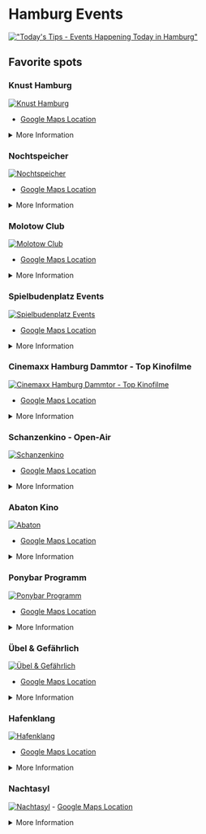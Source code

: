 # Hamburg Events

[!["Today's Tips - Events Happening Today in Hamburg"](images/11.png)](https://rausgegangen.de/en/hamburg/)

## Favorite spots

### Knust Hamburg

[![Knust Hamburg](images/1.png)](https://www.knusthamburg.de/programm/)

- [Google Maps Location](https://maps.app.goo.gl/GHPBHArVxUsCCe3x9)

<details>
  <summary>More Information</summary>
  
  **Address:** Neuer Kamp 30, 20357, Hamburg  
  **Website:** [https://knusthamburg.de/](https://knusthamburg.de/)  
  **Email:** [info@knusthamburg.de](mailto:info@knusthamburg.de)  
  **Phone:** +494087976230  

  **Background:**  
  Knust Hamburg is a renowned music club located in the Rinderschlachthalle at Neuer Kamp 30 in St. Pauli, Hamburg. Established in 1976, the club has a rich history, having initially operated in the basement of a building on Brandstwiete in the Altstadt before moving to its current location in 2003.

  **Evolution and Expansion:**  
  Over the years, Knust Hamburg has undergone significant transformations. From its humble beginnings as a small underground club, it has grown to become a prominent live music venue, hosting a diverse range of acts, including jazz, rock, and indie music. The club’s capacity has increased to accommodate around 500 guests, making it an ideal spot for intimate concerts and events.

  **Program and Events:**  
  Knust Hamburg offers a varied program, featuring both local and international artists. The club regularly hosts live concerts, as well as special events like football match screenings and themed parties. Some notable acts that have performed at the club include BOY, Gaby Young, Friska Vijor, and We Are Scientists.

  **Unique Features:**  
  The club’s unique atmosphere and setting, nestled in the former slaughterhouse, contribute to its charm. Patrons can enjoy the club’s “Knust-Wurst” and other small bites while taking in the lively music scene. The Lattenplatz, a charming outdoor area, becomes a hub for summer events and live concerts, attracting the local community and visitors alike.

  **Legacy and Recognition:**  
  Knust Hamburg has been recognized for its contributions to Hamburg’s music scene, and its history has been documented in various publications, including books and online resources. The club’s legacy continues to thrive, making it a must-visit destination for music enthusiasts and locals alike.
  
</details>

### Nochtspeicher

[![Nochtspeicher](images/2.png)](https://nochtspeicher.de/)

- [Google Maps Location](https://maps.app.goo.gl/tx6ktNHNEYL9oUk86)

<details>
  <summary>More Information</summary>
  
  **Address:** Bernhard-Nocht-Str. 69a, 20359, Hamburg  
  **Website:** [https://nochtspeicher.de/](https://nochtspeicher.de/)  
  **Email:** [info@nochtspeicher.de](mailto:info@nochtspeicher.de)  
  **Phone:** +494033398869  

  **Background:**  
  The Nochtspeicher is a unique attraction in Hamburg, located at Bernhard-Nocht-Str. 69a, 20359 Hamburg. This former Erotic-Art-Museum has been transformed into a vibrant cultural center, hosting events, concerts, literature, dance, and art exhibitions.

  **Summary of Products and Services:**  

- Event space for various cultural activities, including concerts, poetry slams, and performances  
- No specific products are offered; instead, it’s a venue for experiencing art, music, and literature

  **Reviews and Ratings:**  
  Based on TripAdvisor reviews, the Nochtspeicher has an average rating of 4.5/5, with reviewers praising its central location, comfortable seating, and friendly staff. Some cons mentioned include limited food and drink options. Overall, visitors appreciate the unique atmosphere and successful events hosted at the Nochtspeicher.

  **Additional Information:**  

- **Coordinates:** 53.54716, 9.96128  
- **Category:** Attraction  
- **Note:** The provided information focuses on the Nochtspeicher’s cultural activities and events, omitting details about its history as an Erotic-Art-Museum.
  
</details>

### Molotow Club

[![Molotow Club](images/3.png)](https://molotowclub.com/programm/programm.php)

- [Google Maps Location](https://maps.app.goo.gl/wz51JqvVxKSQVBZE6)

<details>
  <summary>More Information</summary>
  
  **Address:** Nobistor 14, Hamburg, DE  
  **Website:** [https://molotowclub.com/](https://molotowclub.com/)  
  **Email:** [molotow@molotowclub.com](mailto:molotow@molotowclub.com)  
  **Phone:** +4940310845  

  **Background:**  
  The Molotow Club is a legendary live music venue and club located in Hamburg, Germany. With a rich history spanning over three decades, it has been a staple of the city’s music scene, hosting a wide range of genres including rock, indie, and electronic music.

  **Current Location:**  
  The club is currently situated at Nobistor 14, Hamburg, DE, with a total capacity of up to 530 people across its three rooms: the Club, SkyBar, and Karatekeller.

  **History:**  
  The Molotow Club was founded in 1990 and initially located in the Esso-Häuser on Spielbudenplatz. After being evicted in 2013, the club underwent several relocations before finding its current home at Nobistor 14 in 2014.

  **Notable Events:**  
  The club has hosted numerous notable acts, including successful bands like Die Toten Hosen, and has been a launching pad for many up-and-coming artists. Its parties, such as MOTORBOOTY - The Rock’n’Roll Dancefloor, have become legendary.

  **Additional Information:**  

- **Future Outlook:** The club’s future is currently secure, with a recent agreement allowing it to remain at its current location until the end of 2024. Efforts are being made to preserve the club culture in Hamburg, and the Molotow Club is set to continue playing a vital role in the city’s music scene.
  
</details>

### Spielbudenplatz Events

[![Spielbudenplatz Events](images/4.png)](https://spielbudenplatz.eu/erleben/events)

- [Google Maps Location](https://maps.app.goo.gl/ViFxduZSsYEVDgVT8)

<details>
  <summary>More Information</summary>
  
  **Address:** Spielbudenplatz 21-22, Hamburg, DE  
  **Website:** [https://spielbudenplatz.eu/](https://spielbudenplatz.eu/)
  **Email:** <info@spielbudenplatz.eu>
  **Phone:** +494035771050

  **Events and Activities:**
  
- **Grenzen sind relativ Festival:**  
    On Saturday, August 17, 2024, from 15:00 to 23:00, the Spielbudenplatz will host a festival with a diverse program featuring live music, interactive experiences, and networking opportunities.
  
- **Food Truck Festival:**  
    Although no specific dates are mentioned, previous years’ events suggest that the Food Truck Festival might take place around May, with over 20 food trucks offering a wide range of international cuisine, including vegan options.
  
- **Live Music and Container Bars:**  
    Throughout the summer, enjoy live music and refreshing drinks at the container bars on the Spielbudenplatz, perfect for a leisurely summer evening.
  
- **Sun:Sets:**  
    Every Friday, the Spielbudenplatz’s summer deck transforms into a sundowner hotspot, ideal for relaxing and taking in the atmosphere.

  **Note:**  
  These events are subject to change and might not be comprehensive, as the search results only provide a snapshot of past and upcoming events. For the most up-to-date information, it’s recommended to check with the Spielbudenplatz’s official website or social media channels.

</details>

### Cinemaxx Hamburg Dammtor - Top Kinofilme

[![Cinemaxx Hamburg Dammtor - Top Kinofilme](images/5.png)](https://www.cinemaxx.de/kinoprogramm/hamburg-dammtor/jetzt-im-kino/top-kinofilme?Datum=26-08-2024)

- [Google Maps Location](https://maps.app.goo.gl/u8tYQxdPe5rwBJnd6)

<details>
  <summary>More Information</summary>
  
  **Address:** Dammtordamm 1, 20354 Hamburg  
  **Website:** [https://www.cinemaxx.de/hamburg-dammtor](https://www.cinemaxx.de/hamburg-dammtor)  
  **Email:** [Webmaster@CinemaxX.com](mailto:Webmaster@CinemaxX.com)  
  **Phone:** +494080806969  

  **Background:**  
  Located directly at Hamburg’s Dammtor train station, Cinemaxx Hamburg Dammtor is easily accessible by public transportation (S-Bahn and U-Bahn) or on foot. The cinema offers eight screens with a diverse program, ensuring a full and varied film schedule.

  **Ticket Prices:**  
  Ticket prices vary depending on the day of the week:  

- Monday to Wednesday: €7.90  
- Thursday to Sunday: €9.90

  **Reviews:**  
  According to customer reviews, Cinemaxx Hamburg Dammtor has an overall rating of [insert rating here].

  **Unique Features:**  
  The cinema is designed as a “Filmfestspielhaus” (film festival house) and offers a unique cinematic experience. Tickets can only be booked directly through the cinema.

  **Parking:**  
  Parking options are available on the opposite side of the train tracks, including Alsterterasse, Edm.-Siemers-Allee, and Neue Rabenstraße/Mittelweg.

</details>

### Schanzenkino - Open-Air

[![Schanzenkino](images/6.png)](https://schanzenkino.de/programm)

- [Google Maps Location](https://maps.app.goo.gl/VCvFtKB19FuhDUbFA)

<details>
  <summary>More Information</summary>
  
  **Address:** Sternschanze 1, Hamburg, DE  
  **Website:** [https://schanzenkino.de/kino/tree/node2871/city197](https://schanzenkino.de/kino/tree/node2871/city197)  
  **Email:** [Not Available]  
  **Phone:** +494915206484651  

  **Background:**  
  Located in Hamburg, Germany, Schanzenkino Open-Air is an outdoor cinema (Open-Air-Kino) situated in the Schanzenpark. It offers a unique film experience under the stars, with a large screen and digital projection technology.

  **Film Screenings:**  
  The cinema screens a daily program of 88 film showings, featuring the latest movies, film culture, and exclusive events.

  **Ambiance:**  
  The open-air setting provides a magical atmosphere, with a twinkling starry sky as the backdrop.

  **Ratings and Reviews:**  
  Based on 21 reviews, Schanzenkino Open-Air has a rating of 3.3 out of 5.0, with reviewers praising the unique outdoor setting and good film selection. Some reviewers noted that the seating could be improved.

  **Summary:**  
  Schanzenkino Open-Air is a charming outdoor cinema in Hamburg, offering a range of films and events under the stars. While it has some room for improvement, it remains a popular destination for film enthusiasts and those seeking a unique entertainment experience.

</details>

### Abaton Kino

[![Abaton](images/7.png)](http://www.abaton.de/page.pl?index)

- [Google Maps Location](https://maps.app.goo.gl/4LxRddCXAYnwajsk9)

<details>
  <summary>More Information</summary>
  
  **Address:** Allende-Platz 3, Hamburg (Grindel, Rotherbaum)  
  **Website:** [https://www.abaton.de](https://www.abaton.de)  
  **Email:** [Not Available]  
  **Phone:** +494041320320  
  **Distance from City Center:** 1.66 km  

  **About:**  
  Abaton Kino Hamburg is a cinema located in the heart of Hamburg’s Grindel neighborhood. The cinema offers a wide range of films, including new releases and classic movies. The building has a rich history, dating back to 1969 when it was established as one of Germany’s first program cinemas.

  **Bistro:**  
  The Abaton Bistro is located on site, offering a cozy atmosphere and a menu of simple, yet delicious food. The bistro is popular among students, film enthusiasts, and locals alike. In the summer, the outdoor seating area on Allende-Platz is a lovely spot to enjoy a meal or snack.

  **Ticket Information:**  
  You can purchase tickets online or at the cinema box office. The cinema offers a variety of ticket options, including advance bookings and special deals for students and seniors.

  **Program:**  
  Check the Abaton Kino Hamburg website for the latest film program, showtimes, and prices. The cinema also offers a loyalty program and gift vouchers for private events and parties.

</details>

### Ponybar Programm

[![Ponybar Programm](images/8.png)](https://programm.ponybar.de/)

- [Google Maps Location](https://maps.app.goo.gl/VJVVarSpRMMey16K6)

<details>
  <summary>More Information</summary>
  
  **Address:** Allende-Platz 1, 20146 Hamburg, Germany  
  **Coordinates:** 53.567497, 9.982314  
  **Phone:** +4940428387895  
  **Opening Hours:**  

- Monday: 09:00 - 02:00  
- Sunday: 10:00 - 23:00  
- Other days: 09:00 - 02:00  

  **Description:**  
  Pony Bar is a cultural hub and café by day, transforming into a cozy bar by night. It offers a rich cultural program, including jazz events, and is a popular spot for students and locals alike.

  **Online Presence:**  

- **Website:** [ponybar.de](https://www.ponybar.de) (German only)  
- **Instagram:** [@pony_bar](https://www.instagram.com/pony_bar) (2,974 followers) - showcasing the café’s transformation into a cultural hub at night

  **Reviews:**  
  Pony Bar has been praised for its high-quality events, affordable prices, and welcoming atmosphere.

  **Gutschein (Vouchers):**  
  Pony Bar occasionally offers vouchers, which can be redeemed for various events and services. Keep an eye on their social media or website for announcements.

  **Note:**  
  The information provided is based on search results and might be subject to change. It is recommended to verify the details with Pony Bar directly or through their official website.

</details>

### Übel & Gefährlich

[![Übel & Gefährlich](images/9.png)](https://www.uebelundgefaehrlich.com/)

- [Google Maps Location](https://maps.app.goo.gl/LpJxnH2pXXhgWHEu5)

<details>
  <summary>More Information</summary>
  
  **Address:** Feldstr. 66, 20359 Hamburg, Germany  
  **Website:** [uebelundgefaehrlich.com](https://uebelundgefaehrlich.com/)  
  **Email:** [info@uebelundgefaehrlich.com](mailto:info@uebelundgefaehrlich.com)  
  **Phone:** +494015738276469  

  **About:**  
  Übel & Gefährlich is a Hamburg-based nightclub located in the Flakturm IV bunker on Heiligengeistfeld. Established in 2006, the club is known for its diverse programming, ranging from techno and jazz to singer-songwriter concerts. The venue has hosted notable artists such as Xavier Rudd, Kettcar, Polarkreis 18, Scooter, and Billie Eilish.

  **History:**  
  The bunker was initially opened as the J’s club in 1999, but it went bankrupt in 2001. In 2006, Tino Hanekamp and others reopened the space as Übel & Gefährlich. The club has since become a staple of Hamburg’s nightlife, earning numerous awards, including the “Best Music Club of the Year” title at the Hamburger Club Award in 2011, 2015, and 2019.

  **Features:**  
  The club is divided into two areas: the large ballroom and the smaller Turmzimmer. It can accommodate around 1000 guests and features a rooftop terrace with a panoramic view of the city. Although the rooftop area was closed in 2021 due to renovations, the club continues to offer an immersive experience with its unique bunker setting.

  **Awards and Recognition:**  
  Übel & Gefährlich has received praise for its commitment to fostering a vibrant club culture. In 2023, the clubkombinat Hamburg e.V. honored Übel & Gefährlich with the “Best Initiative ‘Zukunft feiern’” award, recognizing its efforts to promote sustainable and future-oriented club culture.

  **Reviews:**  
  Visitors have praised the club’s cleanliness, reasonable drink prices, and top-notch sound system. However, some have noted issues with long wait times at the entrance and bars. Overall, Übel & Gefährlich is a popular destination for music enthusiasts and partygoers alike, offering a unique and memorable experience in the heart of Hamburg.

</details>

### Hafenklang

[![Hafenklang](images/10.png)](https://www.hafenklang.com/programm/)

- [Google Maps Location](https://maps.app.goo.gl/659rbpxjywD1EW5bA)

<details>
  <summary>More Information</summary>
  
  **Address:** Große Elbstraße 84, Hamburg, DE  
  **Website:** [hafenklang.com](https://hafenklang.com/)  
  **Email:** [kontakt@hafenklang.com](mailto:kontakt@hafenklang.com)  
  **Phone:** +4940388744  

  **Rating:** 4.3 out of 5 stars based on 34 reviews, with the best rating being 5.0

  **Summary of Reviews and Ratings:**  
  Reviews praise Hafenklang for its cozy atmosphere, friendly staff, and diverse selection of drinks. Some reviewers mention that the bar can get crowded, but overall, it’s a popular spot for socializing.

  **Upcoming Events:**  
  Hafenklang is hosting the “Get Lost Fest 10” on Friday, August 30th, and Saturday, August 31st.

  **Note:**  
  This information focuses solely on Hafenklang Hamburg, ignoring any irrelevant details.

</details>

</details>

### Nachtasyl  

[![Nachtasyl](images/11.png)](http://nachtasyl.de/) - [Google Maps Location](https://maps.app.goo.gl/uoH3ybTg1PnAeRC59)  

<details>  
   <summary>More Information</summary>  

   **Address:** Alstertor 1, 20095 Hamburg, DE  

   **Website:** [nachtasyl.de](http://nachtasyl.de/)  

   **Email:** N/A  

   **Phone:** +494032814207  

   **Rating:** 5.0 out of 5 stars on Tripadvisor  

   **Summary of Reviews and Ratings:**  
   Visitors praise Nachtasyl for its great location, good music, and friendly atmosphere. Some reviewers mention that the bar is small and not suitable for large groups, but overall, it’s an excellent place to spend an evening in Hamburg.  

   **Overview:**  
   Nachtasyl is an attractive venue for those looking for a diverse night out in Hamburg. Offering a mix of concerts, readings, and club events, it provides various options for entertainment and relaxation.  

</details>
